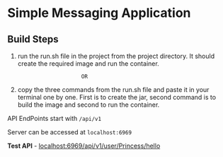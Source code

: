 # **Simple Messaging Application**

## Build Steps

 1. run the run.sh file in the project from the project directory. It should create the required image and run the container.

                            OR
 2. copy the three commands from the run.sh file and paste it in your terminal one by one. First is to create the jar, second command is to build the image and second to run the container.


API EndPoints start with `/api/v1`

Server can be accessed at `localhost:6969`

**Test API** - [localhost:6969/api/v1/user/Princess/hello]()


